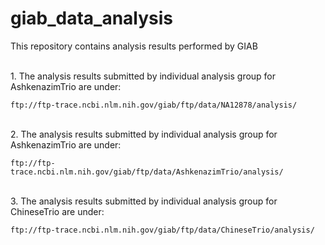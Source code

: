 # giab_data_analysis
This repository contains analysis results performed by GIAB

<br />
1. The analysis results submitted by individual analysis group for AshkenazimTrio are under:

    ftp://ftp-trace.ncbi.nlm.nih.gov/giab/ftp/data/NA12878/analysis/

<br />
2. The analysis results submitted by individual analysis group for AshkenazimTrio are under:

    ftp://ftp-trace.ncbi.nlm.nih.gov/giab/ftp/data/AshkenazimTrio/analysis/
    
<br />
3. The analysis results submitted by individual analysis group for ChineseTrio are under:

    ftp://ftp-trace.ncbi.nlm.nih.gov/giab/ftp/data/ChineseTrio/analysis/
